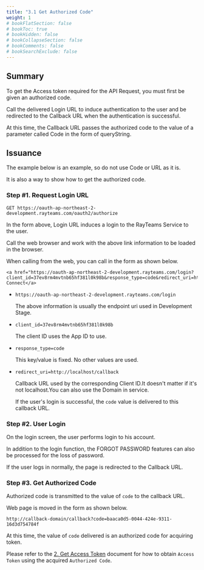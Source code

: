 ```yaml
---
title: "3.1 Get Authorized Code"
weight: 1
# bookFlatSection: false
# bookToc: true
# bookHidden: false
# bookCollapseSection: false
# bookComments: false
# bookSearchExclude: false
---
```


## Summary

To get the Access token required for the API Request, you must first be given an authorized code.

Call the delivered Login URL to induce authentication to the user and be redirected to the Callback URL when the authentication is successful.

At this time, the Callback URL passes the authorized code to the value of a parameter called Code in the form of queryString.

## Issuance

The example below is an example, so do not use Code or URL as it is.

It is also a way to show how to get the authorized code.

### **Step #1. Request Login URL**

```
GET https://oauth-ap-northeast-2-development.rayteams.com/oauth2/authorize
```

In the form above, Login URL induces a login to the RayTeams Service to the user.

Call the web browser and work with the above link information to be loaded in the browser.

When calling from the web, you can call in the form as shown below.

```
<a href="https://oauth-ap-northeast-2-development.rayteams.com/login?client_id=37ev8rm4mvtnb65hf381l0k98b&response_type=code&redirect_uri=http://localhost/callback">RAYTeams Connect</a>
```

- `https://oauth-ap-northeast-2-development.rayteams.com/login`
    
    The above information is usually the endpoint uri used in Development Stage.
    
- `client_id=37ev8rm4mvtnb65hf381l0k98b`
    
    The client ID uses the App ID to use.
    
- `response_type=code`
    
    This key/value is fixed. No other values are used.
    
- `redirect_uri=http://localhost/callback`
    
    Callback URL used by the corresponding Client ID.It doesn't matter if it's not localhost.You can also use the Domain in service.
    
    If the user's login is successful, the `code` value is delivered to this callback URL.
    

### **Step #2. User Login**

On the login screen, the user performs login to his account.

In addition to the login function, the FORGOT PASSWORD features can also be processed for the loss of password.

If the user logs in normally, the page is redirected to the Callback URL.

### **Step #3. Get Authorized Code**

Authorized code is transmitted to the value of `code` to the callback URL.

Web page is moved in the form as shown below.

```
http://callback-domain/callback?code=baaca0d5-0044-424e-9311-16d3d754784f
```

At this time, the value of `code` delivered is an authorized code for acquiring token.

Please refer to the [2. Get Access Token](https://www.notion.so/2-Get-Access-Token-da18aa8c48ec46799dc73a18b0a2ec24) document for how to obtain `Access Token` using the acquired `Authorized Code`.